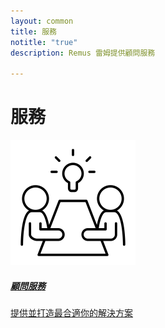 ```yaml
---
layout: common
title: 服務
notitle: "true"
description: Remus 雷姆提供顧問服務

---
```


<h1 class="mainTitle services">服務</h1>

<div class="service-cards">
    <a id= "consulting-link" href="#" class="card">
        <img src="/assets/img/docs/services/consulting-icon.png" alt="consulting">
        <h5 class="title">顧問服務</h5>
        <p>提供並打造最合適你的解決方案</p>
    </a>
</div>
